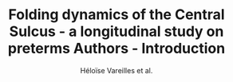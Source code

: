 ---
cat: gaia
subcat: architecture
bestof: false
author: Héloïse Vareilles et al.
title: Folding dynamics of the Central Sulcus - a longitudinal study on preterms Authors - Introduction
year: 2019
type: inproceedings
url: https -//hal.science/hal-02876130/file/HeloiseOHBM.pdf
---